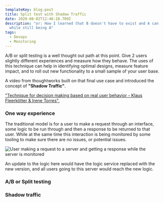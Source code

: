 ```yaml
---
templateKey: blog-post
title: Split test with Shadow Traffic
date: 2020-08-02T12:46:18.709Z
description: "or: How I learned that B doesn't have to exist and A can be B
  while still being A"
tags:
  - Devops
  - Monitoring
---
```

A/B or split testing is a well thought out path at this point. Give 2 users slightly different experiences and measure how they behave. The uses of this technique can help in identifying optimal designs, measure feature impact, and to roll out new functionality to a small sample of your user base.

A video from thoughtworks built on that final use case and introduced the concept of **"Shadow Traffic"**.

["Technique for decision making based on real user behavior - Klaus Fleerkötter & Irene Torres". ](https://youtu.be/I84PKrXP3Yw)

### One way experience

The traditional model is for a user to make a request through an interface, some logic to be run through and then a response to be returned to that user. While at the same time this interaction is being monitored by some tooling to make sure there are no issues, or potential issues.

![User making a request to a server and getting a response while the server is monitored](https://res.cloudinary.com/lazydayed/image/upload/v1596374270/blog/shadow-traffic.png)

An update to the logic here would have the logic service replaced with the new version, and all users going to this server would reach the new logic.

### A/B or Split testing



### Shadow traffic